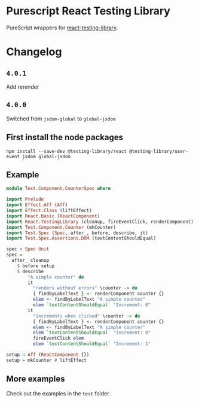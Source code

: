 # Purescript React Testing Library

PureScript wrappers for [react-testing-library](https://github.com/testing-library/react-testing-library).

# Changelog

## `4.0.1`

Add rerender

## `4.0.0`

Switched from `jsdom-global` to `global-jsdom`

## First install the node packages

```
npm install --save-dev @testing-library/react @testing-library/user-event jsdom global-jsdom
```

## Example

```purescript
module Test.Component.CounterSpec where

import Prelude
import Effect.Aff (Aff)
import Effect.Class (liftEffect)
import React.Basic (ReactComponent)
import React.TestingLibrary (cleanup, fireEventClick, renderComponent)
import Test.Component.Counter (mkCounter)
import Test.Spec (Spec, after_, before, describe, it)
import Test.Spec.Assertions.DOM (textContentShouldEqual)

spec ∷ Spec Unit
spec =
  after_ cleanup
    $ before setup
    $ describe
        "A simple counter" do
        it
          "renders without errors" \counter -> do
          { findByLabelText } <- renderComponent counter {}
          elem <- findByLabelText "A simple counter"
          elem `textContentShouldEqual` "Increment: 0"
        it
          "increments when clicked" \counter -> do
          { findByLabelText } <- renderComponent counter {}
          elem <- findByLabelText "A simple counter"
          elem `textContentShouldEqual` "Increment: 0"
          fireEventClick elem
          elem `textContentShouldEqual` "Increment: 1"

setup ∷ Aff (ReactComponent {})
setup = mkCounter # liftEffect
```

## More examples

Check out the examples in the `test` folder.
